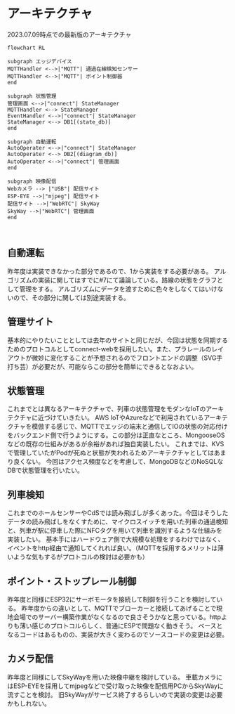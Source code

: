 # アーキテクチャ

2023.07.09時点での最新版のアーキテクチャ

```mermaid
flowchart RL

subgraph エッジデバイス
MQTTHandler <-->|"MQTT"| 通過在線検知センサー
MQTTHandler <-->|"MQTT"| ポイント制御器
end

subgraph 状態管理
管理画面 <-->|"connect"| StateManager
MQTTHandler <--> StateManager
EventHandler <-->|"connect"| StateManager
StateManager <--> DB1[(state_db)]
end

subgraph 自動運転
AutoOperater <-->|"connect"| StateManager
AutoOperater <--> DB2[(diagram_db)]
AutoOperater <-->|"connect"| 管理画面
end

subgraph 映像配信
Webカメラ --> |"USB"| 配信サイト
ESP-EYE -->|"mjpeg"| 配信サイト
配信サイト -->|"WebRTC"| SkyWay
SkyWay -->|"WebRTC"| 管理画面
end



```

## 自動運転
昨年度は実装できなかった部分であるので、1から実装をする必要がある。
アルゴリズムの実装に関してはすでに#7にて議論している。路線の状態をグラフとして管理をする。
アルゴリズムにデータを渡すために色々をしなくてはいけないので、その部分に関しては別途実装する。

## 管理サイト
基本的にやりたいこととしては去年のサイトと同じだが、今回は状態を同期するためのプロトコルとしてconnect-webを採用したい。また、プラレールのレイアウトが微妙に変化することが予想されるのでフロントエンドの調整（SVG手打ち芸）が必要だが、可能ならこの部分を簡単にできるとなおよい。

## 状態管理
これまでとは異なるアーキテクチャで、列車の状態管理をモダンなIoTのアーキテクチャに近づけていきたい。
AWS IoTやAzureなどで利用されているアーキテクチャを模倣する感じで、MQTTでエッジの端末と通信してIOの状態の対応付けをバックエンド側で行うようにする。この部分は正直なところ、MongooseOSなどの既存の仕組みがあるが余裕があれば独自実装したい。
これまでは、KVSで管理していたがPodが死ぬと状態が失われるためアーキテクチャとしてはあまり良くない。
今回はアクセス頻度などを考慮して、MongoDBなどのNoSQLなDBで状態管理を行いたい。

## 列車検知
これまでのホールセンサーやCdSでは読み飛ばしが多くあった。今回はそうしたデータの読み飛ばしをなくすために、マイクロスイッチを用いた列車の通過検知と、列車が駅に停車した際にNFCタグを用いて列車を識別するような仕組みを実装したい。
基本手にはハードウェア側で大規模な処理をするわけではなく、イベントをhttp経由で通知してくれれば良い。（MQTTを採用するメリットは薄いような気もするがプロトコルの検討は必要かも）

## ポイント・ストップレール制御
昨年度と同様にESP32にサーボモータを接続して制御を行うことを検討している。
昨年度からの違いとして、MQTTでブローカーと接続してあげることで現地会場でのサーバー構築作業がなくなるので良さそうかなと思っている。httpよりも薄い感じのプロトコルらしく、普通にESPで問題なく動きそう。
ベースとなるコードはあるものの、実装が大きく変わるのでソースコードの変更は必要。

## カメラ配信
昨年度と同様にしてSkyWayを用いた映像中継を検討している。
車載カメラにはESP-EYEを採用してmjpegなどで受け取った映像を配信用PCからSkyWayに流すことを検討。
旧SkyWayがサービス終了するらしいので実装の変更は必要かもしれない。